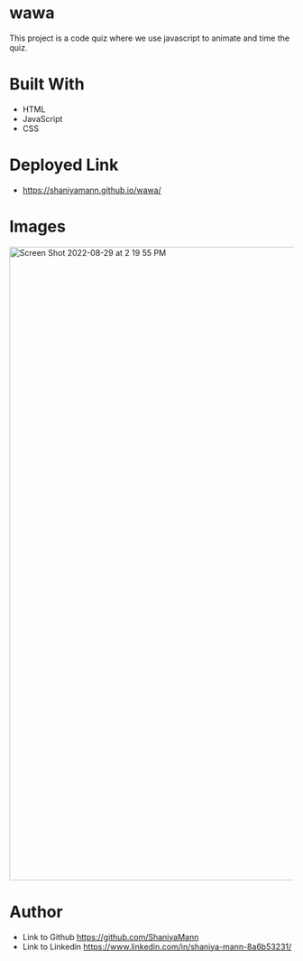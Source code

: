 # wawa
This project is a code quiz where we use javascript to animate and time the quiz.
# Built With
- HTML
- JavaScript
- CSS
# Deployed Link
- https://shaniyamann.github.io/wawa/
# Images
<img width="1121" alt="Screen Shot 2022-08-29 at 2 19 55 PM" src="https://user-images.githubusercontent.com/99623640/187271067-f6c03e38-e858-4f98-9d70-b27d5a8d9119.png">


# Author
- Link to Github https://github.com/ShaniyaMann
- Link to Linkedin https://www.linkedin.com/in/shaniya-mann-8a6b53231/
